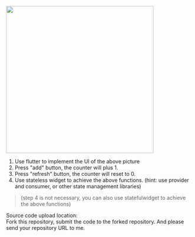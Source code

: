 <img src="https://aiservice.s3-ap-northeast-1.amazonaws.com/tmp/sample3.png" width="400" align="middle" />


1. Use flutter to implement the UI of the above picture
2. Press "add" button,  the counter will plus 1. 
3. Press "refresh" button,  the counter will reset to 0.
4. Use stateless widget to achieve the above functions. (hint:  use provider and consumer,  or other state management libraries)
> (step  4 is not necessary,  you can also use statefulwidget to achieve the above functions)

Source code upload location:<br>
Fork this repository,  submit the code to the forked repository.  And please send your repository URL to me.
